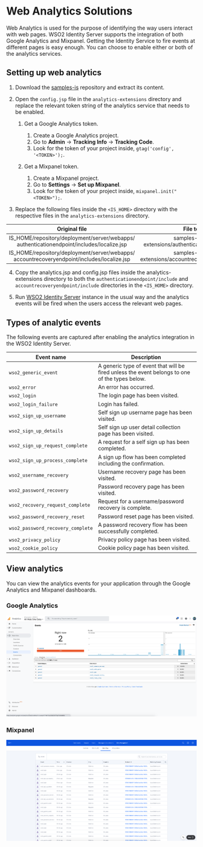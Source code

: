 # Web Analytics Solutions

Web Analytics is used for the purpose of identifying the way users interact with web pages. WSO2 Identity Server supports the integration of both Google Analytics and Mixpanel. Getting the Identity Service to fire events at different pages is easy enough. You can choose to enable either or both of the analytics services.

## Setting up web analytics

1. Download the [samples-is](https://github.com/wso2/samples-is/archive/master.zip) repository and extract its content.

2. Open the `config.jsp` file in the `analytics-extensions` directory and replace the relevant token string of the analytics service that needs to be enabled.

    1. Get a Google Analytics token.
        1. Create a Google Analytics project.
        2. Go to **Admin** -> **Tracking Info** -> **Tracking Code**.
        3. Look for the token of your project inside, 
        `gtag('config', '<TOKEN>');`.

    2. Get a Mixpanel token.
        1. Create a Mixpanel project.
        2. Go to **Settings** -> **Set up Mixpanel**.
        3. Look for the token of your project inside, 
        `mixpanel.init("<TOKEN>");`.

3. Replace the following files inside the `<IS_HOME>` directory with the respective files in the `analytics-extensions` directory.

|                                        Original file                                       	|                            File to replace                           	|
|:------------------------------------------------------------------------------------------:	|:--------------------------------------------------------------------:	|
| IS_HOME/repository/deployment/server/webapps/<br>authenticationendpoint/includes/localize.jsp  	| samples-is/analytics-extensions/authenticationendpoint/localize.jsp  	|
| IS_HOME/repository/deployment/server/webapps/<br>accountrecoveryendpoint/includes/localize.jsp 	| samples-is/analytics-extensions/accountrecoveryendpoint/localize.jsp 	|

4. Copy the analytics.jsp and config.jsp files inside the analytics-extensions  directory  to both the `authenticationendpoint/include` and `accountrecoveryendpoint/include` directories in the `<IS_HOME>` directory.

5. Run [WSO2 Identity Server](https://is.docs.wso2.com/en/latest/setup/running-the-product/#running-the-product) instance in the usual way and the analytics events will be fired when the users access the relevant web pages. 

## Types of analytic events

The following events are captured after enabling the analytics integration in the WSO2 Identity Server. 

| Event name                        	| Description                                                                                    	|
|-----------------------------------	|------------------------------------------------------------------------------------------------	|
| `wso2_generic_event`              	| A generic type of event that will be fired unless the event belongs to one of the types below. 	|
| `wso2_error`                      	| An error has occurred.                                                                         	|
| `wso2_login`                      	| The login page has been visited.                                                               	|
| `wso2_login_failure`              	| Login has failed.                                                                              	|
| `wso2_sign_up_username`           	| Self sign up username page has been visited.                                                   	|
| `wso2_sign_up_details`            	| Self sign up user detail collection page has been visited.                                     	|
| `wso2_sign_up_request_complete`   	| A request for a self sign up has been completed.                                               	|
| `wso2_sign_up_process_complete`   	| A sign up flow has been completed including the confirmation.                                  	|
| `wso2_username_recovery`          	| Username recovery page has been visited.                                                       	|
| `wso2_password_recovery`          	| Password recovery page has been visited.                                                       	|
| `wso2_recovery_request_complete`  	| Request for a username/password recovery is complete.                                          	|
| `wso2_password_recovery_reset`    	| Password reset page has been visited.                                                          	|
| `wso2_password_recovery_complete` 	| A password recovery flow has been successfully completed.                                      	|
| `wso2_privacy_policy`             	| Privacy policy page has been visited.                                                          	|
| `wso2_cookie_policy`              	| Cookie policy page has been visited.                                                           	|

## View analytics

You can view the analytics events for your application through the Google Analytics and Mixpanel dashboards. 

### Google Analytics
![google-analytics](../assets/img/learn/google-analytics.png) 

### Mixpanel
![mixpanel-analytics](../assets/img/learn/mixpanel-analytics.png) 
